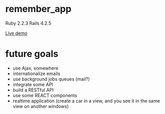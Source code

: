 # remember_app

Ruby 2.2.3
Rails 4.2.5

[Live demo](https://damp-wave-59763.herokuapp.com)

# future goals

- use Ajax, somewhere
- internationalize emails
- use background jobs queues (mail?)
- integrate some API
- build a RESTful API
- use some REACT components
- realtime application (create a car in a view, and you see it in the same view on another windows)